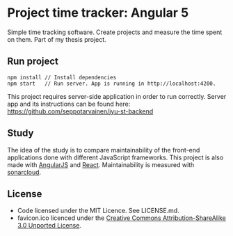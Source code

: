 # Project time tracker: Angular 5

Simple time tracking software. Create projects and measure the time spent on them. Part of my thesis project.

## Run project

```
npm install // Install dependencies
npm start   // Run server. App is running in http://localhost:4200.
```

This project requires server-side application in order to run correctly. Server app and its instructions can be found here: https://github.com/seppotarvainen/jyu-st-backend

## Study

The idea of the study is to compare maintainability of the front-end applications done with different JavaScript frameworks. This project is also made with [AngularJS](https://github.com/seppotarvainen/jyu-st-angularjs) and [React](https://github.com/seppotarvainen/jyu-st-react). Maintainability is measured with [sonarcloud](https://about.sonarcloud.io/).

## License

- Code licensed under the MIT Licence. See LICENSE.md.
- favicon.ico licenced under the [Creative Commons Attribution-ShareAlike 3.0 Unported License](https://creativecommons.org/licenses/by-sa/3.0/).
